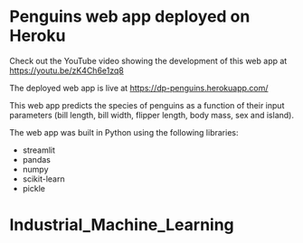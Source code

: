 # Penguins web app deployed on Heroku

Check out the YouTube video showing the development of this web app at https://youtu.be/zK4Ch6e1zq8

The deployed web app is live at https://dp-penguins.herokuapp.com/

This web app predicts the species of penguins as a function of their input parameters (bill length, bill width, flipper length, body mass, sex and island).

The web app was built in Python using the following libraries:
* streamlit
* pandas
* numpy
* scikit-learn
* pickle
# Industrial_Machine_Learning
